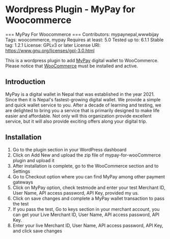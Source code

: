 # Wordpress Plugin - MyPay for Woocommerce

=== MyPay For Woocommerce ===
Contributors: mypaynepal,wwwbijay
Tags: woocommerce, mypay
Requires at least: 5.0
Tested up to: 6.1.1
Stable tag: 1.2.1
License: GPLv3 or later
License URI: https://www.gnu.org/licenses/gpl-3.0.html

This is a wordpress plugin to add [MyPay](https://mypay.com.np/) digital wallet to WooCommerce.
Please notice that [WooCommerce](https://wordpress.org/plugins/woocommerce/) must be installed and active.

## Introduction

MyPay is a digital wallet in Nepal that was established in the year 2021. Since then it is Nepal's fastest-growing digital wallet. We provide a simple and quick wallet service to you. After a decade of learning and testing, we are delighted to bring you a service that is primarily designed to make life easier and affordable. Not only will this organization provide excellent service, but it will also provide exciting offers along your digital trip.


## Installation

1. Go to the plugin section in your WordPress dashboard
2. Click on Add New and upload the zip file of mypay-for-wooCommerce plugin and upload it
3. After installation is complete, go to the WooCommerce section and to Settings
4. Go to Checkout option where you can find MyPay among other payment gateways
5. Click on MyPay option, check testmode and enter your test Merchant ID, User Name, API access password, API Key, provided my us.
6. Click on save changes and complete a MyPay wallet transaction to pass the test
7. If you pass the test, Go to keys section in your merchant account, you can get your Live Merchant ID, User Name, API access password, API Key.
8. Enter your live Merchant ID, User Name, API access password, API Key, and click save changes

